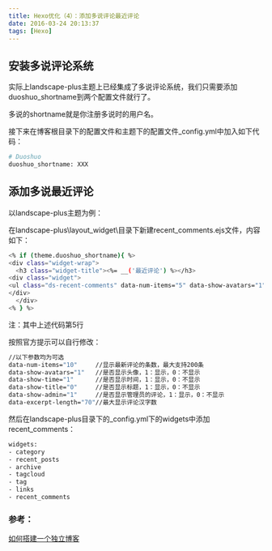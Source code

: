 ```yaml
---
title: Hexo优化（4）：添加多说评论最近评论
date: 2016-03-24 20:13:37
tags: [Hexo]
---
```


## 安装多说评论系统

实际上landscape-plus主题上已经集成了多说评论系统，我们只需要添加duoshuo_shortname到两个配置文件就行了。

多说的shortname就是你注册多说时的用户名。

接下来在博客根目录下的配置文件和主题下的配置文件_config.yml中加入如下代码：

```bash
# Duoshuo
duoshuo_shortname: XXX
```

## 添加多说最近评论

以landscape-plus主题为例：

在landscape-plus\layout\_widget\目录下新建recent_comments.ejs文件，内容如下：

```bash
<% if (theme.duoshuo_shortname){ %>
<div class="widget-wrap">
  <h3 class="widget-title"><%= __('最近评论') %></h3>
<div class="widget">
<ul class="ds-recent-comments" data-num-items="5" data-show-avatars="1" data-show-time="1" data-show-title="1" data-show-admin="1" data-excerpt-length="70"></ul>
</div>
  </div>
<% } %>
```

注：其中上述代码第5行<ul class="ds-recent-comments" data-num-items="5" data-show-avatars="1" data-show-time="1" data-show-title="1" data-show-admin="1" data-excerpt-length="70"></ul>按照官方提示可以自行修改：

```bash
//以下参数均为可选
data-num-items="10"     //显示最新评论的条数，最大支持200条
data-show-avatars="1"   //是否显示头像，1：显示，0：不显示
data-show-time="1"      //是否显示时间，1：显示，0：不显示
data-show-title="0"     //是否显示标题，1：显示，0：不显示
data-show-admin="1"     //是否显示管理员的评论，1：显示，0：不显示
data-excerpt-length="70"//最大显示评论汉字数
```

然后在landscape-plus目录下的_config.yml下的widgets中添加recent_comments：

```bash
widgets:
- category
- recent_posts
- archive
- tagcloud
- tag
- links
- recent_comments
```

### 参考：

[如何搭建一个独立博客](http://www.jianshu.com/p/05289a4bc8b2#)
